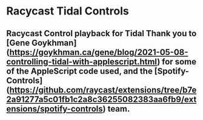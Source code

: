 # Racycast Tidal Controls

Racycast Control playback for Tidal
Thank you to [Gene Goykhman] (https://goykhman.ca/gene/blog/2021-05-08-controlling-tidal-with-applescript.html) for some of the AppleScript code used, and the [Spotify-Controls] (https://github.com/raycast/extensions/tree/b7e2a91277a5c01fb1c2a8c36255082383aa6fb9/extensions/spotify-controls) team.
---
